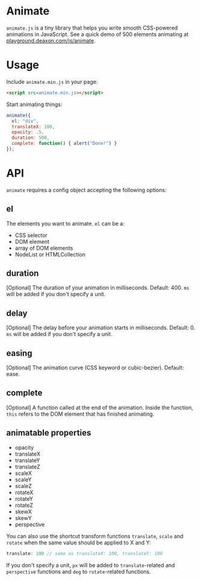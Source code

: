 # Animate

`animate.js` is a tiny library that helps you write smooth CSS-powered animations in JavaScript. See
a quick demo of 500 elements animating at
[playground.deaxon.com/js/animate](http://playground.deaxon.com/js/animate/).

# Usage

Include `animate.min.js` in your page:
```html
<script src=animate.min.js></script>
```

Start animating things:
```javascript
animate({
  el: "div",
  translateX: 100,
  opacity: .5,
  duration: 500,
  complete: function() { alert("Done!") }
});
```

# API

`animate` requires a config object accepting the following options:

## el
The elements you want to animate. `el` can be a:

* CSS selector
* DOM element
* array of DOM elements
* NodeList or HTMLCollection

## duration
[Optional] The duration of your animation in milliseconds. Default: 400. `ms` will be added if you don't specify a
unit.

## delay
[Optional] The delay before your animation starts in milliseconds. Default: 0. `ms` will be added if you don't specify a
unit.

## easing
[Optional] The animation curve (CSS keyword or cubic-bezier). Default: ease.

## complete
[Optional] A function called at the end of the animation. Inside the function, `this` refers to the
DOM element that has finished animating.

## animatable properties
* opacity
* translateX
* translateY
* translateZ
* scaleX
* scaleY
* scaleZ
* rotateX
* rotateY
* rotateZ
* skewX
* skewY
* perspective

You can also use the shortcut transform functions `translate`, `scale` and `rotate` when the same
value should be applied to X and Y:

```javascript
translate: 100 // same as translateX: 100, translateY: 100
```

If you don't specify a unit, `px` will be added to `translate`-related and `perspective` functions and `deg`
to `rotate`-related functions.
